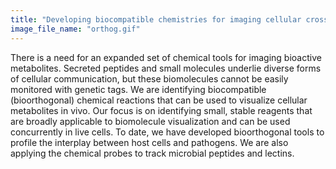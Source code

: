 ```yaml
---
title: "Developing biocompatible chemistries for imaging cellular cross-talk."
image_file_name: "orthog.gif"
---
```

There is a need for an expanded set of chemical tools for imaging bioactive metabolites.  Secreted peptides and small molecules underlie diverse forms of cellular communication, but these biomolecules cannot be easily monitored with genetic tags. We are identifying biocompatible (bioorthogonal) chemical reactions that can be used to visualize cellular metabolites in vivo.  Our focus is on identifying small, stable reagents that are broadly applicable to biomolecule visualization and can be used concurrently in live cells.  To date, we have developed bioorthogonal tools to profile the interplay between host cells and pathogens.  We are also applying the chemical probes to track microbial peptides and lectins.